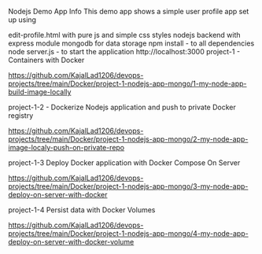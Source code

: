 Nodejs Demo App Info This demo app shows a simple user profile app set up using

edit-profile.html with pure js and simple css styles
nodejs backend with express module
mongodb for data storage
npm install - to all dependencies
node server.js - to start the application
http://localhost:3000
project-1 - Containers with Docker

https://github.com/KajalLad1206/devops-projects/tree/main/Docker/project-1-nodejs-app-mongo/1-my-node-app-build-image-locally

project-1-2 - Dockerize Nodejs application and push to private Docker registry

https://github.com/KajalLad1206/devops-projects/tree/main/Docker/project-1-nodejs-app-mongo/2-my-node-app-image-localy-push-on-private-repo

project-1-3 Deploy Docker application with Docker Compose On Server

https://github.com/KajalLad1206/devops-projects/tree/main/Docker/project-1-nodejs-app-mongo/3-my-node-app-deploy-on-server-with-docker

project-1-4 Persist data with Docker Volumes

https://github.com/KajalLad1206/devops-projects/tree/main/Docker/project-1-nodejs-app-mongo/4-my-node-app-deploy-on-server-with-docker-volume
